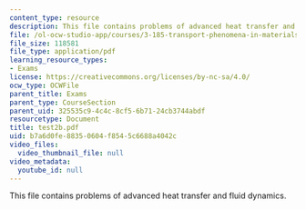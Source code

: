 ```yaml
---
content_type: resource
description: This file contains problems of advanced heat transfer and fluid dynamics.
file: /ol-ocw-studio-app/courses/3-185-transport-phenomena-in-materials-engineering-fall-2003/b7a6d0fe88350604f8545c6688a4042c_test2b.pdf
file_size: 118581
file_type: application/pdf
learning_resource_types:
- Exams
license: https://creativecommons.org/licenses/by-nc-sa/4.0/
ocw_type: OCWFile
parent_title: Exams
parent_type: CourseSection
parent_uid: 325535c9-4c4c-8cf5-6b71-24cb3744abdf
resourcetype: Document
title: test2b.pdf
uid: b7a6d0fe-8835-0604-f854-5c6688a4042c
video_files:
  video_thumbnail_file: null
video_metadata:
  youtube_id: null
---
```

This file contains problems of advanced heat transfer and fluid dynamics.